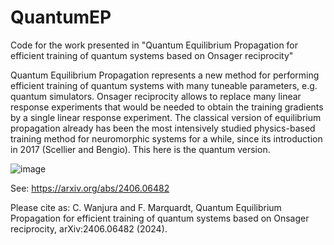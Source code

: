 # QuantumEP

Code for the work presented in "Quantum Equilibrium Propagation for efficient training of quantum systems based on Onsager reciprocity"

Quantum Equilibrium Propagation represents a new method for performing efficient training of quantum systems with many tuneable parameters, e.g. quantum simulators. Onsager reciprocity allows to replace many linear response experiments that would be needed to obtain the training gradients by a single linear response experiment. The classical version of equilibrium propagation already has been the most intensively studied physics-based training method for neuromorphic systems for a while, since its introduction in 2017 (Scellier and Bengio). This here is the quantum version.

![image](https://github.com/ClaraWanjura/QuantumEP/assets/66438106/57449129-f557-4188-8035-b2e6a7dd5563)


See: https://arxiv.org/abs/2406.06482

Please cite as: C. Wanjura and F. Marquardt, Quantum Equilibrium Propagation for efficient training of quantum systems based on Onsager reciprocity, arXiv:2406.06482 (2024).

